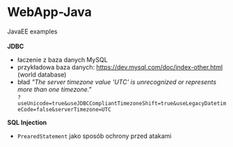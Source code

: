 # WebApp-Java
JavaEE  examples
<br><br>
<b>JDBC</b>
- łaczenie z baza danych MySQL
- przykładowa baza danych: https://dev.mysql.com/doc/index-other.html (world database)
- bład <i>"The server timezone value 'UTC' is unrecognized or represents more than one timezone."</i><br>
  <code>?useUnicode=true&useJDBCCompliantTimezoneShift=true&useLegacyDatetimeCode=false&serverTimezone=UTC</code>

<b>SQL Injection</b> 
- <code>PrearedStatement</code> jako sposób ochrony przed atakami 
